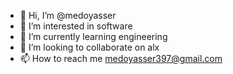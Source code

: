 - 👋 Hi, I’m @medoyasser
- 👀 I’m interested in software
- 🌱 I’m currently learning engineering
- 💞️ I’m looking to collaborate on alx
- 📫 How to reach me medoyasser397@gmail.com

<!---
medoyasser/medoyasser is a ✨ special ✨ repository because its `README.md` (this file) appears on your GitHub profile.
You can click the Preview link to take a look at your changes.
--->
